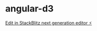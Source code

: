# angular-d3

[Edit in StackBlitz next generation editor ⚡️](https://stackblitz.com/~/github.com/gsreepalvh/angular-d3)